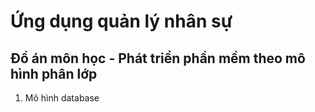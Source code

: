 # Ứng dụng quản lý nhân sự
## Đồ án môn học - Phát triển phần mềm theo mô hình phân lớp

1. Mô hình database
<img scr="./Database Diagram.png" style="width: 50%; margin: auto; display: block"/>